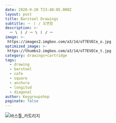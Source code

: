 ```yaml
---
date: 2020-9-20 T23:48:05.000Z
layout: post
title: Barstool Drawings
subtitle: ㅡ ㅣ / 도면함
description: >-
  ㅡ \ ㅣ / ㅡ \ ㅣ / ㅡ
image: >-
 https://images2.imgbox.com/a3/14/oT7EVECe_o.jpg
optimized_image: >-
 https://thumbs2.imgbox.com/a3/14/oT7EVECe_t.jpg
category: drawings+cartridge
tags:
  - drawing
  - barstool
  - cafe
  - square
  - anchura
  - longitud
  - diagonal
author: Keygroupshop
paginate: false
---
```

<img src="https://images2.imgbox.com/32/42/RKq4dcV6_o.jpg" alt="바스툴_카트리지"/>
